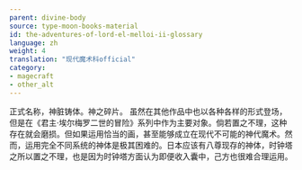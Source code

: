 ```yaml
---
parent: divine-body
source: type-moon-books-material
id: the-adventures-of-lord-el-melloi-ii-glossary
language: zh
weight: 4
translation: "现代魔术科official"
category:
- magecraft
- other_alt
---
```


正式名称，神脏铸体。神之碎片。
虽然在其他作品中也以各种各样的形式登场，但是在《君主·埃尔梅罗二世的冒险》系列中作为主要对象。倘若置之不理，这种存在就会磨损。但如果运用恰当的画，甚至能够成立在现代不可能的神代魔术。然而，运用完全不同系统的神体是极其困难的。日本应该有八尊现存的神体，时钟塔之所以置之不理，也是因为时钟塔方面认为即便收入囊中，己方也很难合理运用。
